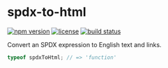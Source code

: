 spdx-to-html
============

[![npm version](https://img.shields.io/npm/v/spdx-to-html.svg)](https://www.npmjs.com/package/spdx-to-html)
[![license](https://img.shields.io/badge/license-Apache--2.0-303284.svg)](http://www.apache.org/licenses/LICENSE-2.0)
[![build status](https://img.shields.io/travis/kemitchell/spdx-to-html.js.svg)](http://travis-ci.org/kemitchell/spdx-to-html.js)

Convert an SPDX expression to English text and links.

<!-- js
  var spdxToHtml = require('./');
-->

```js
typeof spdxToHtml; // => 'function'
```
